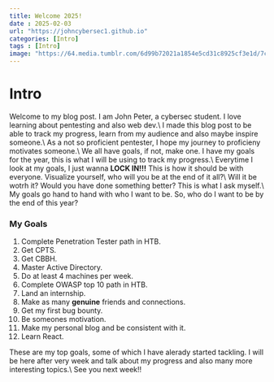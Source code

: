 ```yaml
---
title: Welcome 2025!
date : 2025-02-03
url: "https://johncybersec1.github.io"
categories: [Intro]
tags : [Intro]
image: "https://64.media.tumblr.com/6d99b72021a1854e5cd31c8925cf3e1d/7cbc637e28491939-aa/s540x810/83897e36c768e5dea5a8b7304f87d0d3fe74005a.gifv"
---
```

# Intro

Welcome to my blog post. I am John Peter, a cybersec student. I love learning about pentesting and also web dev.\\
I made this blog post to be able to track my progress, learn from my audience and also maybe inspire someone.\\
As a not so proficient pentester, I hope my journey to proficieny motivates someone.\\
We all have goals, if not, make one. I have my goals for the year, this is what I will be using to track my progress.\\
Everytime I look at my goals, I just wanna **LOCK IN!!!** This is how it should be with everyone. Visualize yourself, who will you be at the end of it all?\\
Will it be wotrh it? Would you have done something better? This is what I ask myself.\\
My goals go hand to hand with who I want to be. So, who do I want to be by the end of this year?

### My Goals

1. Complete Penetration Tester path in HTB.
2. Get CPTS.
3. Get CBBH.
4. Master Active Directory.
5. Do at least 4 machines per week.
6. Complete OWASP top 10 path in HTB.
7. Land an internship.
8. Make as many **genuine** friends and connections.
9. Get my first bug bounty.
10. Be someones motivation.
11. Make my personal blog and be consistent with it.
12. Learn React.

These are my top goals, some of which I have alerady started tackling. I will be here after very week and talk about my progress and also many more interesting topics.\\
See you next week!!
